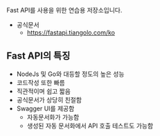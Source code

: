 Fast API를 사용을 위한 연습용 저장소입니다.
- 공식문서
  - https://fastapi.tiangolo.com/ko

## Fast API의 특징
- NodeJs 및 Go와 대등할 정도의 높은 성능
- 코드작성 또한 빠름 
- 직관적이며 쉽고 짧음
- 공식문서가 상당히 친절함
- Swagger UI를 제공함
  - 자동문서화가 가능함 
  - 생성된 자동 문서화에서 API 호출 테스트도 가능함
